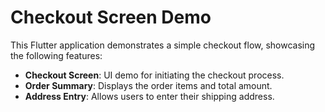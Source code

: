 # Checkout Screen Demo

This Flutter application demonstrates a simple checkout flow, showcasing the following features:

- **Checkout Screen**: UI demo for initiating the checkout process.
- **Order Summary**: Displays the order items and total amount.
- **Address Entry**: Allows users to enter their shipping address.




